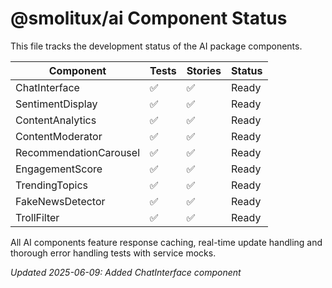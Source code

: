 # @smolitux/ai Component Status

This file tracks the development status of the AI package components.

| Component | Tests | Stories | Status |
|-----------|-------|---------|-------|
| ChatInterface | ✅ | ✅ | Ready |
| SentimentDisplay | ✅ | ✅ | Ready |
| ContentAnalytics | ✅ | ✅ | Ready |
| ContentModerator | ✅ | ✅ | Ready |
| RecommendationCarousel | ✅ | ✅ | Ready |
| EngagementScore | ✅ | ✅ | Ready |
| TrendingTopics | ✅ | ✅ | Ready |
| FakeNewsDetector | ✅ | ✅ | Ready |
| TrollFilter | ✅ | ✅ | Ready |

All AI components feature response caching, real-time update handling and thorough error handling tests with service mocks.

*Updated 2025-06-09: Added ChatInterface component*
